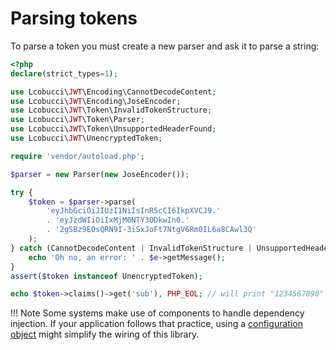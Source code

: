 # Parsing tokens

To parse a token you must create a new parser and ask it to parse a string:

```php
<?php
declare(strict_types=1);

use Lcobucci\JWT\Encoding\CannotDecodeContent;
use Lcobucci\JWT\Encoding\JoseEncoder;
use Lcobucci\JWT\Token\InvalidTokenStructure;
use Lcobucci\JWT\Token\Parser;
use Lcobucci\JWT\Token\UnsupportedHeaderFound;
use Lcobucci\JWT\UnencryptedToken;

require 'vendor/autoload.php';

$parser = new Parser(new JoseEncoder());

try {
    $token = $parser->parse(
        'eyJhbGciOiJIUzI1NiIsInR5cCI6IkpXVCJ9.'
        . 'eyJzdWIiOiIxMjM0NTY3ODkwIn0.'
        . '2gSBz9EOsQRN9I-3iSxJoFt7NtgV6Rm0IL6a8CAwl3Q'
    );
} catch (CannotDecodeContent | InvalidTokenStructure | UnsupportedHeaderFound $e) {
    echo 'Oh no, an error: ' . $e->getMessage();
}
assert($token instanceof UnencryptedToken);

echo $token->claims()->get('sub'), PHP_EOL; // will print "1234567890"

```

!!! Note
    Some systems make use of components to handle dependency injection.
    If your application follows that practice, using a [configuration object](configuration.md) might simplify the wiring of this library.
